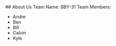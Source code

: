 <html>
 <body>
## About Us
Team Name: BBY-31
Team Members: 
<ul>
    <li>Andre</li>
    <li>Ben</li>
    <li>Bill</li>
    <li>Calvin</li>
    <li>Kyle</li>
  </ul>
 </body>
</html>
